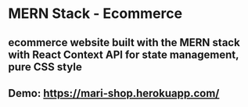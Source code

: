 # MERN Stack - Ecommerce 

## ecommerce website built with the MERN stack with React Context API for state management, pure CSS style

## Demo: https://mari-shop.herokuapp.com/